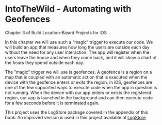 #  IntoTheWild - Automating with Geofences

Chapter 3 of Build Location-Based Projects for iOS

In this chapter we will use such a “magic” trigger to execute our code. We will
build an app that measures how long the users are outside each day without
the need for any user interaction. The app will register when the users leave
the house and when they come back, and it will show a chart of the hours
they spend outside each day.

The "magic" trigger we will use is geofences. A geofence is a region on a map
that is coupled with an automatic action that is executed when the device
with the geofence enters or exits the region. In iOS, geofences are one of the
few supported ways to execute code when the app in question is not running.
When the device with our app enters or exists the registered region, our app
is launched in the background and can then execute code for a few seconds
before it is terminated again.

This project uses the LogStore package covered in the appendix of this book.
An improved version is used in this project available at [LogStore](https://github.com/sargapman/LogStore)

